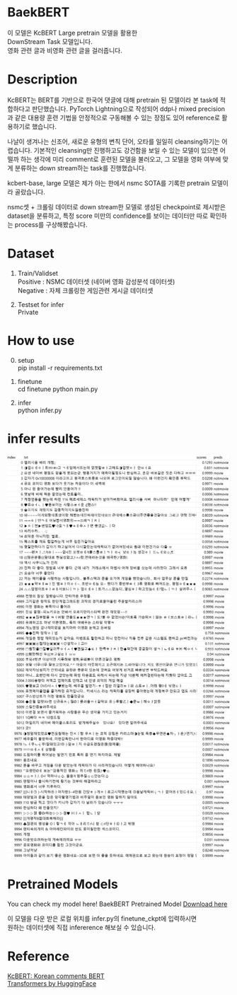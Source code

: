 # BaekBERT
이 모델은 KcBERT Large pretrain 모델을 활용한  
DownStream Task 모델입니다.  
영화 관련 글과 비영화 관련 글을 걸러줍니다.  

# Description
KcBERT는 BERT를 기반으로 한국어 댓글에 대해 pretrain 된 모델이라 본 task에 적합하다고 판단했습니다.
PyTorch Lightning으로 작성되어 ddp나 mixed precision과 같은 대용량 훈련 기법을 안정적으로 구동해볼 수 있는
장점도 있어 reference로 활용하기로 했습니다.

나날이 생겨나는 신조어, 새로운 유형의 변칙 단어, 오타를 일일히 cleansing하기는 어렵습니다.
기본적인 cleansing만 진행하고도 강건함을 보일 수 있는 모델이 있으면 어떨까 하는 생각에
미리 comment로 훈련된 모델을 불러오고, 그 모델을 영화 여부에 맞게 분류하는 down stream하는 task를 진행했습니다.

kcbert-base, large 모델은 제가 아는 한에서 nsmc SOTA를 기록한 pretrain 모델이라 골랐습니다.

nsmc셋 + 크롤링 데이터로 down stream한 모델로 생성된 checkpoint로 제시받은 dataset을 분류하고,
특정 score 미만의 confidence를 보이는 데이터만 따로 확인하는 process를 구상해봤습니다.

# Dataset
1. Train/Validset  
Positive : NSMC 데이터셋 (네이버 영화 감성분석 데이터셋)  
Negative : 자체 크롤링한 게임관련 게시글 데이터셋  
  
2. Testset for infer  
Private

# How to use
0. setup  
pip install -r requirements.txt  

1. finetune  
cd finetune 
python main.py

2. infer   
python infer.py

# infer results
![cap1](./imgs/cap1.jpg)  
![cap2](./imgs/cap2.jpg)  
![cap3](./imgs/cap3.jpg)

# Pretrained Models
You can check my model here!
BaekBERT Pretrained Model [Download here](https://drive.google.com/file/d/1J_wdSEY1W6Q_qDRnFYiohGUbyd2qh_ss/view?usp=sharing)  
  
이 모델을 다운 받은 로컬 위치를 infer.py의 finetune_ckpt에 입력하시면  
원하는 데이터셋에 직접 infererence 해보실 수 있습니다.  

# Reference
[KcBERT: Korean comments BERT](https://github.com/Beomi/KcBERT)  
[Transformers by HuggingFace](https://github.com/huggingface/transformers)
